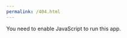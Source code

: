 ```yaml
---
permalink: /404.html
---
```

<!doctype html><html lang="en"><head><meta charset="utf-8"/><meta name="viewport" content="width=device-width,initial-scale=1"/><meta name="description" content="pickle homepage"/><link rel="apple-touch-icon" sizes="180x180" href="/static/icons/apple-touch-icon.png"><link rel="icon" type="image/png" sizes="512x512" href="/static/icons/android-icon-512x512.png"><link rel="icon" type="image/png" sizes="192x192" href="/static/icons/android-icon-192x192.png"><link rel="icon" type="image/png" sizes="32x32" href="/static/icons/favicon-32x32.png"><link rel="icon" type="image/png" sizes="16x16" href="/static/icons/favicon-16x16.png"><meta name="msapplication-TileColor" content="#ffffff"><meta name="msapplication-TileImage" content="/static/icons/ms-icon-144x144.png"><meta name="theme-color" content="#ffffff"><link rel="manifest" href="/manifest.json"/><title>team pickle</title></head><body><noscript>You need to enable JavaScript to run this app.</noscript><div id="root"></div><script>!function(e){function r(r){for(var n,l,p=r[0],i=r[1],a=r[2],c=0,s=[];c<p.length;c++)l=p[c],Object.prototype.hasOwnProperty.call(o,l)&&o[l]&&s.push(o[l][0]),o[l]=0;for(n in i)Object.prototype.hasOwnProperty.call(i,n)&&(e[n]=i[n]);for(f&&f(r);s.length;)s.shift()();return u.push.apply(u,a||[]),t()}function t(){for(var e,r=0;r<u.length;r++){for(var t=u[r],n=!0,p=1;p<t.length;p++){var i=t[p];0!==o[i]&&(n=!1)}n&&(u.splice(r--,1),e=l(l.s=t[0]))}return e}var n={},o={1:0},u=[];function l(r){if(n[r])return n[r].exports;var t=n[r]={i:r,l:!1,exports:{}};return e[r].call(t.exports,t,t.exports,l),t.l=!0,t.exports}l.m=e,l.c=n,l.d=function(e,r,t){l.o(e,r)||Object.defineProperty(e,r,{enumerable:!0,get:t})},l.r=function(e){"undefined"!=typeof Symbol&&Symbol.toStringTag&&Object.defineProperty(e,Symbol.toStringTag,{value:"Module"}),Object.defineProperty(e,"__esModule",{value:!0})},l.t=function(e,r){if(1&r&&(e=l(e)),8&r)return e;if(4&r&&"object"==typeof e&&e&&e.__esModule)return e;var t=Object.create(null);if(l.r(t),Object.defineProperty(t,"default",{enumerable:!0,value:e}),2&r&&"string"!=typeof e)for(var n in e)l.d(t,n,function(r){return e[r]}.bind(null,n));return t},l.n=function(e){var r=e&&e.__esModule?function(){return e.default}:function(){return e};return l.d(r,"a",r),r},l.o=function(e,r){return Object.prototype.hasOwnProperty.call(e,r)},l.p="/";var p=this["webpackJsonppickle-homepage-renew"]=this["webpackJsonppickle-homepage-renew"]||[],i=p.push.bind(p);p.push=r,p=p.slice();for(var a=0;a<p.length;a++)r(p[a]);var f=i;t()}([])</script><script src="/static/js/2.1689c35a.chunk.js"></script><script src="/static/js/main.3301a515.chunk.js"></script></body></html>